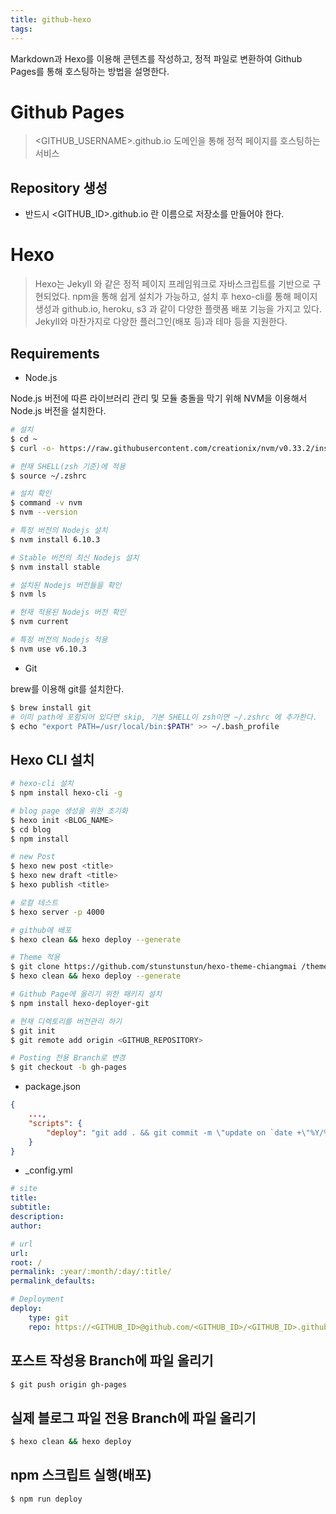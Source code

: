```yaml
---
title: github-hexo
tags:
---
```



Markdown과 Hexo를 이용해 콘텐츠를 작성하고, 정적 파일로 변환하여 Github Pages를 통해 호스팅하는 방법을 설명한다.

# Github Pages
> <GITHUB_USERNAME>.github.io 도메인을 통해 정적 페이지를 호스팅하는 서비스

## Repository 생성
- 반드시 <GITHUB_ID>.github.io 란 이름으로 저장소를 만들어야 한다.

# Hexo
> Hexo는 JekyII 와 같은 정적 페이지 프레임워크로 자바스크립트를 기반으로 구현되었다. npm을 통해 쉽게 설치가 가능하고, 설치 후 hexo-cli를 통해 페이지 생성과 github.io, heroku, s3 과 같이 다양한 플랫폼 배포 기능을 가지고 있다. JekyII와 마찬가지로 다양한 플러그인(배포 등)과 테마 등을 지원한다.

## Requirements
- Node.js 

Node.js 버전에 따른 라이브러리 관리 및 모듈 충돌을 막기 위해 NVM을 이용해서 Node.js 버전을 설치한다.
``` bash
# 설치
$ cd ~
$ curl -o- https://raw.githubusercontent.com/creationix/nvm/v0.33.2/install.sh | bash

# 현재 SHELL(zsh 기준)에 적용
$ source ~/.zshrc

# 설치 확인
$ command -v nvm
$ nvm --version

# 특정 버전의 Nodejs 설치
$ nvm install 6.10.3

# Stable 버전의 최신 Nodejs 설치
$ nvm install stable

# 설치된 Nodejs 버전들을 확인
$ nvm ls

# 현재 적용된 Nodejs 버전 확인
$ nvm current

# 특정 버전의 Nodejs 적용
$ nvm use v6.10.3
```

- Git

brew를 이용해 git를 설치한다.
``` bash
$ brew install git
# 이미 path에 포함되어 있다면 skip, 기본 SHELL이 zsh이면 ~/.zshrc 에 추가한다.
$ echo "export PATH=/usr/local/bin:$PATH" >> ~/.bash_profile
```

## Hexo CLI 설치
``` bash
# hexo-cli 설치
$ npm install hexo-cli -g

# blog page 생성을 위한 초기화
$ hexo init <BLOG_NAME>
$ cd blog
$ npm install

# new Post 
$ hexo new post <title>
$ hexo new draft <title>
$ hexo publish <title>

# 로컬 테스트
$ hexo server -p 4000

# github에 배포
$ hexo clean && hexo deploy --generate

# Theme 적용
$ git clone https://github.com/stunstunstun/hexo-theme-chiangmai /theme/chiangmai
$ hexo clean && hexo deploy --generate

# Github Page에 올리기 위한 패키지 설치
$ npm install hexo-deployer-git 

# 현재 디렉토리를 버전관리 하기
$ git init
$ git remote add origin <GITHUB_REPOSITORY>

# Posting 전용 Branch로 변경
$ git checkout -b gh-pages
```

- package.json
``` json
{
    ...,
    "scripts": {
        "deploy": "git add . && git commit -m \"update on `date +\"%Y/%m/%d %H:%M:%S\"`\" && git push origin gh-pages && hexo clean && hexo deploy"
    }
}
```

- _config.yml
``` yaml
# site
title:
subtitle:
description:
author:

# url
url:
root: /
permalink: :year/:month/:day/:title/
permalink_defaults:

# Deployment
deploy:
    type: git
    repo: https://<GITHUB_ID>@github.com/<GITHUB_ID>/<GITHUB_ID>.github.io
```

## 포스트 작성용 Branch에 파일 올리기
``` bash
$ git push origin gh-pages
```

## 실제 블로그 파일 전용 Branch에 파일 올리기
``` bash
$ hexo clean && hexo deploy
```

## npm 스크립트 실행(배포)
``` bash
$ npm run deploy
```